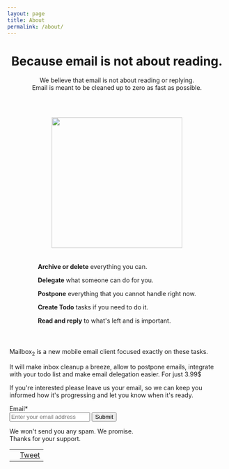 ```yaml
---
layout: page
title: About
permalink: /about/
---
```


<div id="about" class=" page-content post-content container">
  <div style="text-align: center">
    <h1>Because email is not about reading.</h1>
    <p>We believe that email is not about reading or replying.
      <br> Email is meant to be cleaned up to zero as fast as possible.</p>
      </div>
      <div style="margin: 60px 0 40px 0;" class="row">
        <div style="text-align: center; margin: auto;" class="col-md-4">
          <img src="{{ site.github.url }}/img/phone.png" height="300px">
        </div>
        <div class="col-md-8 center" style="text-align: center; margin: 20px 0">
          <div style="text-align: left; display: inline-block; vertical-align: middle;" >
            <p><b>Archive or delete</b> <span class='text-smaller'>everything you can.</span></p>
            <p><b>Delegate</b> <span class='text-smaller'>what someone can do for you.</span></p>
            <p><b>Postpone</b> <span class='text-smaller'>everything that you cannot handle right now.</span></p>
            <p><b>Create Todo</b> <span class='text-smaller'>tasks if you need to do it.</span></p>
            <p><b>Read and reply</b> <span class='text-smaller'>to what's left and is important.</span></p>
          </div>
        </div>
      </div>
    <div>
    <div style="margin-left: 5px; margin-right: 5px;">
    <p>Mailbox<sub>2</sub> is a new mobile email client focused exactly on these tasks.</p>
      <p>It will make inbox cleanup a breeze, allow to postpone emails,
      integrate with your todo list and make email delegation easier. For just 3.99$</p>
      <p>If you're interested please leave us your email, so we can keep you informed how it's progressing and let you know when it's ready.</p>
      </div>
  </div>
  <div class="email-form" style="margin-left: 5px; margin-right: 5px;">
  <form action="https://docs.google.com/forms/d/1D3b-eK8GzMmofru08ncKm_TKU4OEoL1JQ0YgsisOFk8/formResponse?embedded=true" method="POST" id="ss-form" target="_self" onsubmit="">
  <div>Email<span class="asterisk">*</span></div>
  <div><input type="email" name="entry.186563952" id="entry_186563952" dsize="30" required placeholder="Enter your email address">

  <input type="hidden" name="draftResponse" value="[,,&quot;-6278033538162919265&quot;]">
  <input type="hidden" name="pageHistory" value="0">
  <input type="hidden" name="fvv" value="0">
  <input type="hidden" name="fbzx" value="-6278033538162919265">
  <input type="submit" name="submit" value="Submit" id="ss-submit" class="contact-submit">
  </form>
  </div>
  <div style="margin-top: 5px;">
  We won't send you any spam. We promise.<br>
  ​Thanks for your support.
  </div>
  <div class="social-share">
  <div class="social-share">
    <table>
      <tr>
        <td class="share-button">
          <div class="fb-share-button" data-href="http://www.mailbox2app.com/" data-layout="button"></div>
        </td>
        <td class="share-button"> <a href="https://twitter.com/share" class="twitter-share-button" data-text="Check out Mailbox2 - App to go trough your mailbox in seconds again." data-hashtags="mailbox" data-url="http://mailbox2app.com">Tweet</a>
        </td>
      </tr>
    </table>
    <script>
      ! function(d, s, id) {
        var js, fjs = d.getElementsByTagName(s)[0],
          p = /^http:/.test(d.location) ? 'http' : 'https';
        if (!d.getElementById(id)) {
          js = d.createElement(s);
          js.id = id;
          js.src = p + '://platform.twitter.com/widgets.js';
          fjs.parentNode.insertBefore(js, fjs);
        }
      }(document, 'script', 'twitter-wjs');
    </script>
  </div>
</div>
</div>
